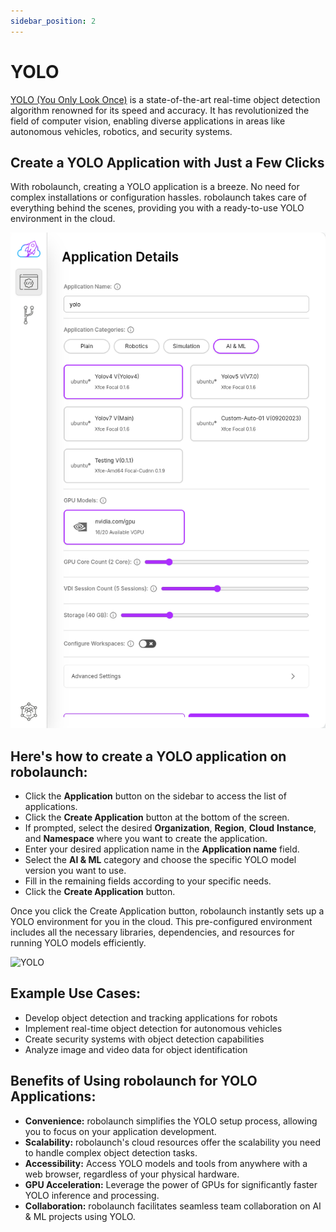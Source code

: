 ```yaml
---
sidebar_position: 2
---
```


# YOLO

[YOLO (You Only Look Once)](https://pjreddie.com/darknet/yolo/) is a state-of-the-art real-time object detection algorithm renowned for its speed and accuracy. It has revolutionized the field of computer vision, enabling diverse applications in areas like autonomous vehicles, robotics, and security systems.

## Create a YOLO Application with Just a Few Clicks

With robolaunch, creating a YOLO application is a breeze. No need for complex installations or configuration hassles. robolaunch takes care of everything behind the scenes, providing you with a ready-to-use YOLO environment in the cloud.

![To create a Yolo, you need is to few click.](https://raw.githubusercontent.com/robolaunch/trademark/main/repository-media/docs/user-guide/examples/img/yolo.png)

## Here's how to create a YOLO application on robolaunch:

- Click the **Application** button on the sidebar to access the list of applications.
- Click the **Create Application** button at the bottom of the screen.
- If prompted, select the desired **Organization**, **Region**, **Cloud** **Instance**, and **Namespace** where you want to create the application.
- Enter your desired application name in the **Application name** field.
- Select the **AI & ML** category and choose the specific YOLO model version you want to use.
- Fill in the remaining fields according to your specific needs.
- Click the **Create Application** button.

Once you click the Create Application button, robolaunch instantly sets up a YOLO environment for you in the cloud. This pre-configured environment includes all the necessary libraries, dependencies, and resources for running YOLO models efficiently.

![YOLO](https://raw.githubusercontent.com/robolaunch/trademark/main/repository-media/docs/user-guide/examples/img/yolo.gif)

## Example Use Cases:

- Develop object detection and tracking applications for robots
- Implement real-time object detection for autonomous vehicles
- Create security systems with object detection capabilities
- Analyze image and video data for object identification

## Benefits of Using robolaunch for YOLO Applications:

- **Convenience:** robolaunch simplifies the YOLO setup process, allowing you to focus on your application development.
- **Scalability:** robolaunch's cloud resources offer the scalability you need to handle complex object detection tasks.
- **Accessibility:** Access YOLO models and tools from anywhere with a web browser, regardless of your physical hardware.
- **GPU Acceleration:** Leverage the power of GPUs for significantly faster YOLO inference and processing.
- **Collaboration:** robolaunch facilitates seamless team collaboration on AI & ML projects using YOLO.